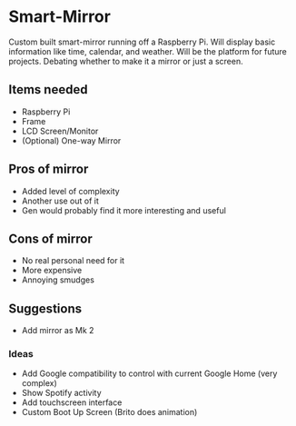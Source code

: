 # Smart-Mirror
Custom built smart-mirror running off a Raspberry Pi. Will display basic information like time, calendar, and weather. Will be the platform for future projects.
Debating whether to make it a mirror or just a screen.

## Items needed
* Raspberry Pi
* Frame
* LCD Screen/Monitor
* (Optional) One-way Mirror

## Pros of mirror
* Added level of complexity
* Another use out of it
* Gen would probably find it more interesting and useful

## Cons of mirror
* No real personal need for it
* More expensive
* Annoying smudges

## Suggestions
* Add mirror as Mk 2

### Ideas
* Add Google compatibility to control with current Google Home (very complex)
* Show Spotify activity
* Add touchscreen interface
* Custom Boot Up Screen (Brito does animation)
